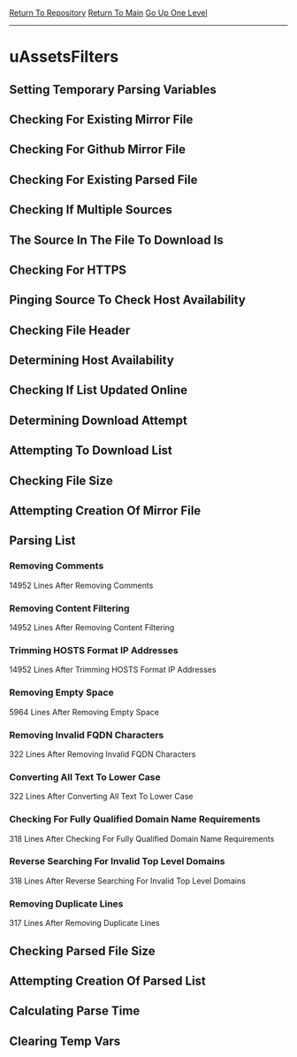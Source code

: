 [Return To Repository](https://github.com/deathbybandaid/piholeparser/)
[Return To Main](https://github.com/deathbybandaid/piholeparser/blob/master/RecentRunLogs/Mainlog.md)
[Go Up One Level](https://github.com/deathbybandaid/piholeparser/blob/master/RecentRunLogs/TopLevelScripts/30-Processing-External-Blacklists.md)
____________________________________
# uAssetsFilters
## Setting Temporary Parsing Variables
## Checking For Existing Mirror File
## Checking For Github Mirror File
## Checking For Existing Parsed File
## Checking If Multiple Sources
## The Source In The File To Download Is
## Checking For HTTPS
## Pinging Source To Check Host Availability
## Checking File Header
## Determining Host Availability
## Checking If List Updated Online
## Determining Download Attempt
## Attempting To Download List
## Checking File Size
## Attempting Creation Of Mirror File
## Parsing List
### Removing Comments
14952 Lines After Removing Comments
### Removing Content Filtering
14952 Lines After Removing Content Filtering
### Trimming HOSTS Format IP Addresses
14952 Lines After Trimming HOSTS Format IP Addresses
### Removing Empty Space
5964 Lines After Removing Empty Space
### Removing Invalid FQDN Characters
322 Lines After Removing Invalid FQDN Characters
### Converting All Text To Lower Case
322 Lines After Converting All Text To Lower Case
### Checking For Fully Qualified Domain Name Requirements
318 Lines After Checking For Fully Qualified Domain Name Requirements
### Reverse Searching For Invalid Top Level Domains
318 Lines After Reverse Searching For Invalid Top Level Domains
### Removing Duplicate Lines
317 Lines After Removing Duplicate Lines
## Checking Parsed File Size
## Attempting Creation Of Parsed List
## Calculating Parse Time
## Clearing Temp Vars
